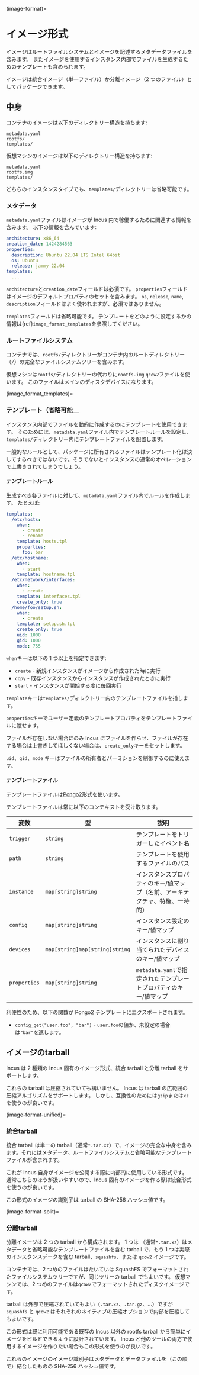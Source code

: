 (image-format)=
# イメージ形式

イメージはルートファイルシステムとイメージを記述するメタデータファイルを含みます。
またイメージを使用するインスタンス内部でファイルを生成するためのテンプレートも含められます。

イメージは統合イメージ（単一ファイル）か分離イメージ（2 つのファイル）としてパッケージできます。

## 中身

コンテナのイメージは以下のディレクトリー構造を持ちます:

```
metadata.yaml
rootfs/
templates/
```

仮想マシンのイメージは以下のディレクトリー構造を持ちます:

```
metadata.yaml
rootfs.img
templates/
```

どちらのインスタンスタイプでも、`templates/`ディレクトリーは省略可能です。

### メタデータ

`metadata.yaml`ファイルはイメージが Incus 内で稼働するために関連する情報を含みます。
以下の情報を含んでいます:

```yaml
architecture: x86_64
creation_date: 1424284563
properties:
  description: Ubuntu 22.04 LTS Intel 64bit
  os: Ubuntu
  release: jammy 22.04
templates:
  ...
```

`architecture`と`creation_date`フィールドは必須です。
`properties`フィールドはイメージのデフォルトプロパティのセットを含みます。
`os`, `release`, `name`, `description`フィールドはよく使われますが、必須ではありません。

`templates`フィールドは省略可能です。
テンプレートをどのように設定するかの情報は{ref}`image_format_templates`を参照してください。

### ルートファイルシステム

コンテナでは、`rootfs/`ディレクトリーがコンテナ内のルートディレクトリー（`/`）の完全なファイルシステムツリーを含みます。

仮想マシンは`rootfs/`ディレクトリーの代わりに`rootfs.img` `qcow2`ファイルを使います。
このファイルはメインのディスクデバイスになります。

(image_format_templates)=
### テンプレート（省略可能＿

インスタンス内部でファイルを動的に作成するのにテンプレートを使用できます。
そのためには、`metadata.yaml`ファイル内でテンプレートルールを設定し、`templates/`ディレクトリー内にテンプレートファイルを配置します。

一般的なルールとして、パッケージに所有されるファイルはテンプレート化は決してするべきではないです。そうでないとインスタンスの通常のオペレーションで上書きされてしまうでしょう。

#### テンプレートルール

生成すべき各ファイルに対して、`metadata.yaml`ファイル内でルールを作成します。
たとえば:

```yaml
templates:
  /etc/hosts:
    when:
      - create
      - rename
    template: hosts.tpl
    properties:
      foo: bar
  /etc/hostname:
    when:
      - start
    template: hostname.tpl
  /etc/network/interfaces:
    when:
      - create
    template: interfaces.tpl
    create_only: true
  /home/foo/setup.sh:
    when:
      - create
    template: setup.sh.tpl
    create_only: true
    uid: 1000
    gid: 1000
    mode: 755
```

`when`キーは以下の 1 つ以上を指定できます:

- `create` - 新規インスタンスがイメージから作成された時に実行
- `copy` - 既存インスタンスからインスタンスが作成されたときに実行
- `start` - インスタンスが開始する度に毎回実行

`template`キーは`templates/`ディレクトリー内のテンプレートファイルを指します。

`properties`キーでユーザー定義のテンプレートプロパティをテンプレートファイルに渡せます。

ファイルが存在しない場合にのみ Incus にファイルを作らせ、ファイルが存在する場合は上書きしてほしくない場合は、`create_only`キーをセットします。

`uid`、`gid`、`mode` キーはファイルの所有者とパーミションを制御するのに使えます。

#### テンプレートファイル

テンプレートファイルは[Pongo2](https://www.schlachter.tech/solutions/pongo2-template-engine/)形式を使います。

テンプレートファイルは常に以下のコンテキストを受け取ります。

| 変数           | 型                               | 説明
| -------------- | -------------------------------- | ------------------------------------------------------------------------------------- |
| `trigger`      | `string`                         | テンプレートをトリガーしたイベント名                                                  |
| `path`         | `string`                         | テンプレートを使用するファイルのパス                                                  |
| `instance`     | `map[string]string`              | インスタンスプロパティのキー/値マップ（名前、アーキテクチャ、特権、一時的）           |
| `config`       | `map[string]string`              | インスタンス設定のキー/値マップ                                                       |
| `devices`      | `map[string]map[string]string`   | インスタンスに割り当てられたデバイスのキー/値マップ                                   |
| `properties`   | `map[string]string`              | `metadata.yaml`で指定されたテンプレートプロパティのキー/値マップ                      |

利便性のため、以下の関数が Pongo2 テンプレートにエクスポートされます。

- `config_get("user.foo", "bar")` - `user.foo`の値か、未設定の場合は`"bar"`を返します。

## イメージのtarball

Incus は 2 種類の Incus 固有のイメージ形式、統合 tarball と分離 tarball をサポートします。

これらの tarball は圧縮されていても構いません。
Incus は tarball の広範囲の圧縮アルゴリズムをサポートします。
しかし、互換性のためには`gzip`または`xz`を使うのが良いです。

(image-format-unified)=
### 統合tarball

統合 tarball は単一の tarball（通常`*.tar.xz`）で、イメージの完全な中身を含みます。それにはメタデータ、ルートファイルシステムと省略可能なテンプレートファイルが含まれます。

これが Incus 自身がイメージを公開する際に内部的に使用している形式です。
通常こちらのほうが扱いやすいので、Incus 固有のイメージを作る際は統合形式を使うのが良いです。

この形式のイメージの識別子は tarball の SHA-256 ハッシュ値です。

(image-format-split)=
### 分離tarball

分離イメージは 2 つの tarball から構成されます。
1 つは （通常`*.tar.xz`）はメタデータと省略可能なテンプレートファイルを含む tarball で、もう 1 つは実際のインスタンスデータを含む tarball、`squashfs`、または `qcow2` イメージです。

コンテナでは、2 つめのファイルはたいていは SquashFS でフォーマットされたファイルシステムツリーですが、同じツリーの tarball でもよいです。
仮想マシンでは、2 つめのファイルは`qcow2`でフォーマットされたディスクイメージです。

tarball は外部で圧縮されていてもよい（`.tar.xz`、`.tar.gz`、…）ですが `squashfs` と `qcow2` はそれぞれのネイティブの圧縮オプションで内部を圧縮してもよいです。

この形式は既に利用可能である既存の Incus 以外の rootfs tarball から簡単にイメージをビルドできるように設計されています。
Incus と他のツールの両方で使用するイメージを作りたい場合もこの形式を使うのが良いです。

これらのイメージのイメージ識別子はメタデータとデータファイルを（この順で）結合したものの SHA-256 ハッシュ値です。
